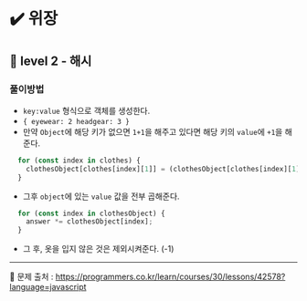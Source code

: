 # ✔️ 위장
## 🌈 level 2 - 해시

### 풀이방법
- `key:value` 형식으로 객체를 생성한다.
- `{ eyewear: 2 headgear: 3 }`
- 만약 `Object`에 해당 키가 없으면 `1+1`을 해주고 있다면 해당 키의 `value`에 `+1`을 해준다.

```javascript
  for (const index in clothes) {
    clothesObject[clothes[index][1]] = (clothesObject[clothes[index][1]] || 1) + 1;
  }
```
- 그후 `object`에 있는 `value` 값을 전부 곱해준다.
```javascript
  for (const index in clothesObject) {
    answer *= clothesObject[index];
  }
```
- 그 후, 옷을 입지 않은 것은 제외시켜준다. (-1)

<hr>

📌 문제 출처 : https://programmers.co.kr/learn/courses/30/lessons/42578?language=javascript